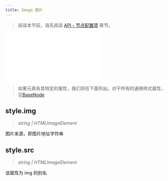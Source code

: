```yaml
---
title: Image 图片
---
```


> 阅读本节前，请先阅读 [API - 节点配置项](/api/elements/nodes/base-node) 章节。

<embed src="@/common/api/elements/nodes/image.md"></embed>

> 如果元素有其特定的属性，我们将在下面列出。对于所有的通用样式属性，见[BaseNode](./BaseNode.zh.md)

## style.img

> _string \|_ _HTMLImageElement_

图片来源，即图片地址字符串

## style.src

> _string \|_ _HTMLImageElement_

该属性为 img 的别名
